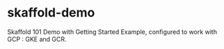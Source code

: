 # skaffold-demo
Skaffold 101 Demo with Getting Started Example, configured to work with GCP : GKE and GCR.
